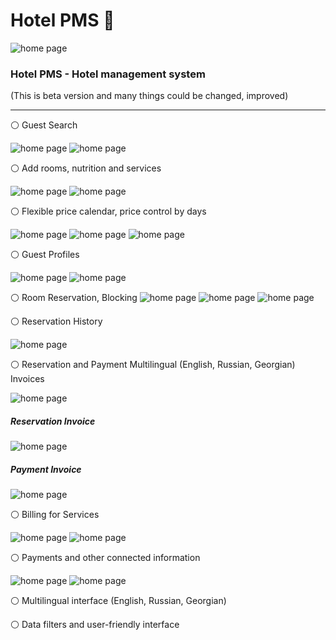 # Hotel PMS 🏢

![home page](media/home.png)

### Hotel PMS - Hotel management system
(This is beta version and many things could be changed, improved)


---
⚪️ Guest Search

![home page](media/search.png)
![home page](media/nothing.png)  

⚪️ Add rooms, nutrition and services

![home page](media/rooms.png)
![home page](media/services.png)

⚪️ Flexible price calendar, price control by days

![home page](media/price-calendar.png)
![home page](media/price-calendar-1.png)
![home page](media/price-calendar-2.png)

⚪️ Guest Profiles

![home page](media/guests.png)
![home page](media/guests-1.png)

⚪️ Room Reservation, Blocking
![home page](media/reservations.png)
![home page](media/reservations-1.png)
![home page](media/reservations-2.png)

⚪️ Reservation History

![home page](media/reservations-history.png)

⚪️ Reservation and Payment Multilingual (English, Russian, Georgian) Invoices

![home page](media/invoices.png)

##### Reservation Invoice

![home page](media/proforma.png)

##### Payment Invoice
![home page](media/commercial.png)

⚪️ Billing for Services

![home page](media/billing.png)
![home page](media/new-billing.png)

⚪️ Payments and other connected information

![home page](media/payments.png)
![home page](media/new-payment.png)

⚪️ Multilingual interface (English, Russian, Georgian)

⚪️ Data filters and user-friendly interface
